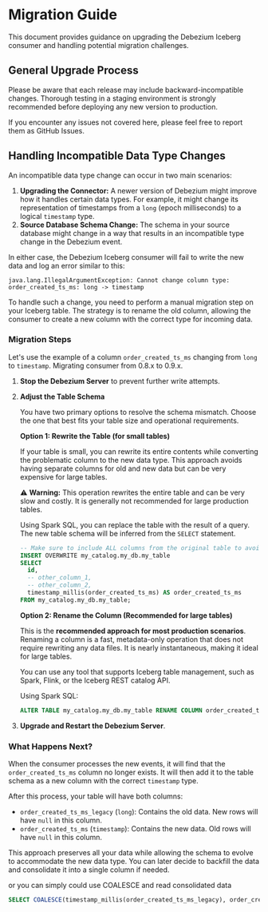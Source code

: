 # Migration Guide

This document provides guidance on upgrading the Debezium Iceberg consumer and handling potential migration challenges.

## General Upgrade Process

Please be aware that each release may include backward-incompatible changes. Thorough testing in a staging environment is strongly recommended before deploying any new version to production.

If you encounter any issues not covered here, please feel free to report them as GitHub Issues.

## Handling Incompatible Data Type Changes

An incompatible data type change can occur in two main scenarios:
1.  **Upgrading the Connector:** A newer version of Debezium might improve how it handles certain data types. For example, it might change its representation of timestamps from a `long` (epoch milliseconds) to a logical `timestamp` type.
2.  **Source Database Schema Change:** The schema in your source database might change in a way that results in an incompatible type change in the Debezium event.

In either case, the Debezium Iceberg consumer will fail to write the new data and log an error similar to this:

```
java.lang.IllegalArgumentException: Cannot change column type: order_created_ts_ms: long -> timestamp
```

To handle such a change, you need to perform a manual migration step on your Iceberg table. The strategy is to rename the old column, allowing the consumer to create a new column with the correct type for incoming data.

### Migration Steps

Let's use the example of a column `order_created_ts_ms` changing from `long` to `timestamp`. Migrating consumer from 0.8.x to 0.9.x.

1.  **Stop the Debezium Server** to prevent further write attempts.

2.  **Adjust the Table Schema**

    You have two primary options to resolve the schema mismatch. Choose the one that best fits your table size and operational requirements.

    **Option 1: Rewrite the Table (for small tables)**

    If your table is small, you can rewrite its entire contents while converting the problematic column to the new data type. This approach avoids having separate columns for old and new data but can be very expensive for large tables.

    ⚠️ **Warning:** This operation rewrites the entire table and can be very slow and costly. It is generally not recommended for large production tables.

    Using Spark SQL, you can replace the table with the result of a query. The new table schema will be inferred from the `SELECT` statement.

    ```sql
    -- Make sure to include ALL columns from the original table to avoid data loss.
    INSERT OVERWRITE my_catalog.my_db.my_table
    SELECT
      id,
      -- other_column_1,
      -- other_column_2,
      timestamp_millis(order_created_ts_ms) AS order_created_ts_ms
    FROM my_catalog.my_db.my_table;
    ```

    **Option 2: Rename the Column (Recommended for large tables)**

    This is the **recommended approach for most production scenarios**. Renaming a column is a fast, metadata-only operation that does not require rewriting any data files. It is nearly instantaneous, making it ideal for large tables.

    You can use any tool that supports Iceberg table management, such as Spark, Flink, or the Iceberg REST catalog API.

    Using Spark SQL:
    ```sql
    ALTER TABLE my_catalog.my_db.my_table RENAME COLUMN order_created_ts_ms TO order_created_ts_ms_legacy;
    ```

3.  **Upgrade and Restart the Debezium Server**.

### What Happens Next?

When the consumer processes the new events, it will find that the `order_created_ts_ms` column no longer exists. It will then add it to the table schema as a new column with the correct `timestamp` type.

After this process, your table will have both columns:
- `order_created_ts_ms_legacy` (`long`): Contains the old data. New rows will have `null` in this column.
- `order_created_ts_ms` (`timestamp`): Contains the new data. Old rows will have `null` in this column.

This approach preserves all your data while allowing the schema to evolve to accommodate the new data type. You can later decide to backfill the data and consolidate it into a single column if needed.

or you can simply could use COALESCE and read consolidated data
```sql
SELECT COALESCE(timestamp_millis(order_created_ts_ms_legacy), order_created_ts_ms) AS order_created_ts_ms FROM my_catalog.my_db.my_table
```
